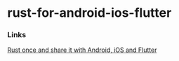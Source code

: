 # rust-for-android-ios-flutter

### Links

[Rust once and share it with Android, iOS and Flutter](https://dev.to/robertohuertasm/rust-once-and-share-it-with-android-ios-and-flutter-286o)
